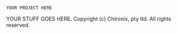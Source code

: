 ```
YOUR PROJECT HERE

```
YOUR STUFF GOES HERE.
Copyright (c) Chironix, pty ltd. All rights reserved.

